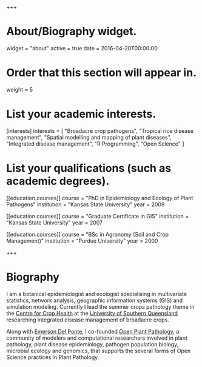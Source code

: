 +++
# About/Biography widget.
widget = "about"
active = true
date = 2016-04-20T00:00:00

# Order that this section will appear in.
weight = 5

# List your academic interests.
  [interests]
  interests = [
    "Broadacre crop pathogens",
    "Tropical rice disease management",
    "Spatial modelling and mapping of plant diseases",
    "Integrated disease management",
    "R Programming",
    "Open Science"
    ]

# List your qualifications (such as academic degrees).
  [[education.courses]]
  course = "PhD in Epidemiology and Ecology of Plant Pathogens"
  institution = "Kansas State University"
  year = 2009
  
  [[education.courses]]
  course = "Graduate Certificate in GIS"
  institution = "Kansas State University"
  year = 2007
  
  [[education.courses]]
  course = "BSc in Agronomy (Soil and Crop Management)"
  institution = "Purdue University"
  year = 2000
 
+++

# Biography

  I am a botanical epidemiologist and ecologist specialising in multivariate
  statistics, network analysis, geographic information systems (GIS) and
  simulation modeling. Currently I lead the summer crops pathology theme in the
  [Centre for Crop Health](https://www.facebook.com/CCHUSQ/)
  at the [University of Southern Queensland](https://www.usq.edu.au)
  researching integrated disease management of broadacre crops.
  
  Along with [Emerson Del Ponte](https://delpontelab.netlify.com), I co-founded
  [Open Plant Pathology](https://www.openplantpathology.org/), a community
  of modelers and computational researchers involved in plant pathology, plant
  disease epidemiology, pathogen population biology, microbial ecology and
  genomics, that supports the several forms of Open Science practices in Plant
  Pathology.
